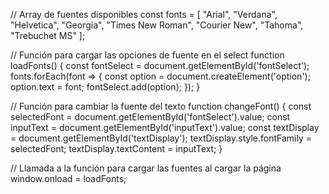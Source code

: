 // Array de fuentes disponibles
const fonts = [
    "Arial",
    "Verdana",
    "Helvetica",
    "Georgia",
    "Times New Roman",
    "Courier New",
    "Tahoma",
    "Trebuchet MS"
];

// Función para cargar las opciones de fuente en el select
function loadFonts() {
    const fontSelect = document.getElementById('fontSelect');
    fonts.forEach(font => {
        const option = document.createElement('option');
        option.text = font;
        fontSelect.add(option);
    });
}

// Función para cambiar la fuente del texto
function changeFont() {
    const selectedFont = document.getElementById('fontSelect').value;
    const inputText = document.getElementById('inputText').value;
    const textDisplay = document.getElementById('textDisplay');
    textDisplay.style.fontFamily = selectedFont;
    textDisplay.textContent = inputText;
}

// Llamada a la función para cargar las fuentes al cargar la página
window.onload = loadFonts;
